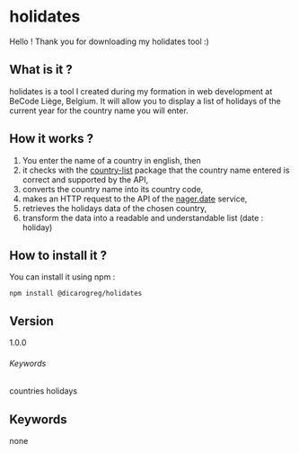 holidates
=========

Hello ! Thank you for downloading my holidates tool :)

[](https://www.npmjs.com/package/@dicarogreg/holidates#what-is-it-)What is it ?
------------------------------------------------------------------------------

holidates is a tool I created during my formation in web development at BeCode Liège, Belgium. It will allow you to display a list of holidays of the current year for the country name you will enter.

[](https://www.npmjs.com/package/@dicarogreg/holidates#how-it-works-)How it works ?
----------------------------------------------------------------------------------

1.  You enter the name of a country in english, then
2.  it checks with the [country-list](https://www.npmjs.com/package/country-list) package that the country name entered is correct and supported by the API,
3.  converts the country name into its country code,
4.  makes an HTTP request to the API of the [nager.date](https://date.nager.at/) service,
5.  retrieves the holidays data of the chosen country,
6.  transform the data into a readable and understandable list (date : holiday)

[](https://www.npmjs.com/package/@dicarogreg/holidates#how-to-install-it-)How to install it ?
--------------------------------------------------------------------------------------------

You can install it using npm :

```
npm install @dicarogreg/holidates

```

[](https://www.npmjs.com/package/@dicarogreg/holidates#version)Version
---------------------------------------------------------------------

1.0.0

###### [](https://www.npmjs.com/package/@dicarogreg/holidates#keywords)Keywords

countries holidays

Keywords
--------

none